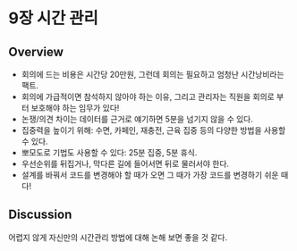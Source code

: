 # 9장 시간 관리

## Overview

- 회의에 드는 비용은 시간당 20만원, 그런데 회의는 필요하고 엄청난 시간낭비라는 팩트.
- 회의에 가급적이면 참석하지 않아야 하는 이유, 그리고 관리자는 직원을 회의로 부터 보호해야 하는 임무가 있다!
- 논쟁/의견 차이는 데이터를 근거로 얘기하면 5분을 넘기지 않을 수 있다.
- 집중력을 높이기 위해: 수면, 카페인, 재충전, 근육 집중 등의 다양한 방법을 사용할 수 있다.
- 뽀모도로 기법도 사용할 수 있다: 25분 집중, 5분 휴식.
- 우선순위를 뒤집거나, 막다른 길에 들어서면 뒤로 물러서야 한다.
- 설계를 바꿔서 코드를 변경해야 할 때가 오면 그 때가 가장 코드를 변경하기 쉬운 때다!

## Discussion

어렵지 않게 자신만의 시간관리 방법에 대해 논해 보면 좋을 것 같다.